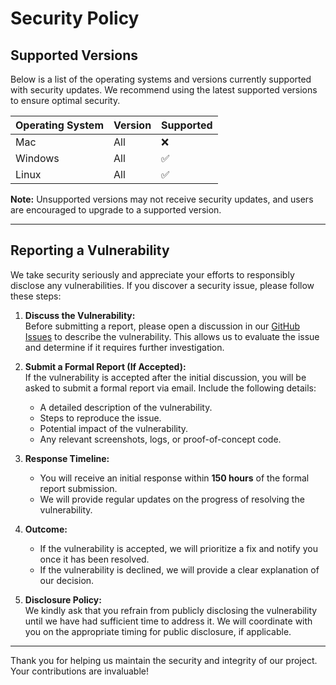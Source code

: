 # Security Policy

## Supported Versions

Below is a list of the operating systems and versions currently supported with security updates. We recommend using the latest supported versions to ensure optimal security.

| Operating System | Version       | Supported          |
| ---------------- | ------------- | ------------------ |
| Mac              | All           | :x:                |
| Windows          | All           | :white_check_mark: |
| Linux            | All           | :white_check_mark: |

**Note:** Unsupported versions may not receive security updates, and users are encouraged to upgrade to a supported version.

---

## Reporting a Vulnerability

We take security seriously and appreciate your efforts to responsibly disclose any vulnerabilities. If you discover a security issue, please follow these steps:

1. **Discuss the Vulnerability:**  
   Before submitting a report, please open a discussion in our [GitHub Issues](https://github.com/bambier/Accounting-Software//issues) to describe the vulnerability. This allows us to evaluate the issue and determine if it requires further investigation.

2. **Submit a Formal Report (If Accepted):**  
   If the vulnerability is accepted after the initial discussion, you will be asked to submit a formal report via email. Include the following details:
   - A detailed description of the vulnerability.
   - Steps to reproduce the issue.
   - Potential impact of the vulnerability.
   - Any relevant screenshots, logs, or proof-of-concept code.

3. **Response Timeline:**  
   - You will receive an initial response within **150 hours** of the formal report submission.
   - We will provide regular updates on the progress of resolving the vulnerability.

4. **Outcome:**  
   - If the vulnerability is accepted, we will prioritize a fix and notify you once it has been resolved.  
   - If the vulnerability is declined, we will provide a clear explanation of our decision.  

5. **Disclosure Policy:**  
   We kindly ask that you refrain from publicly disclosing the vulnerability until we have had sufficient time to address it. We will coordinate with you on the appropriate timing for public disclosure, if applicable.

---

Thank you for helping us maintain the security and integrity of our project. Your contributions are invaluable!
